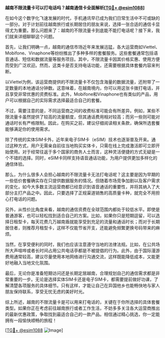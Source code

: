 **越南不限流量卡可以打电话吗？越南通信卡全面解析[[TG💪+ @esim1088](https://t.me/s/esim1088)]**

在如今这个数字化飞速发展的时代，手机通讯早已成为我们日常生活中不可或缺的一部分。对于计划前往越南旅行或长期居住的朋友来说，选择一张合适的通信卡显得尤为重要。那么问题来了：越南的不限流量卡到底能不能打电话呢？接下来，我们就来详细聊聊这个问题。

首先，让我们明确一点，越南的通信市场近年来发展迅猛，各大运营商如Viettel、Mobifone、Vinaphone等纷纷推出了多种多样的套餐服务。这些套餐通常包括语音通话、短信和数据流量等服务项目。其中，不限流量卡因其价格实惠、使用方便而受到广泛欢迎。然而，这类卡是否支持电话功能，还需要根据具体套餐内容来判断。

以Viettel为例，该运营商提供的不限流量卡不仅包含海量的数据流量，还附带了一定数量的本地通话分钟数。这意味着，在越南境内，你可以用这张卡拨打电话，并且享受非常优惠的资费标准。此外，Mobifone和Vinaphone也有类似的产品，用户可以根据自己的实际需求选择最适合自己的套餐。

不过，需要注意的是，不同运营商之间的收费标准可能会有所差异。例如，某些不限流量卡虽然提供了较高的流量额度，但其通话费用相对较高；而另一些则可能对通话时长有严格限制。因此，在购买之前，建议仔细阅读相关条款，确保所选套餐能够满足你的使用需求。

除了传统的实体SIM卡外，近年来电子SIM卡（eSIM）技术也逐渐普及开来。通过这种方式，用户无需亲自前往当地购买实体卡，只需在线上完成激活即可立即开始使用。对于经常往返于多个国家的商务人士而言，这种灵活便捷的方式无疑是一个不错的选择。同时，eSIM卡同样支持语音通话功能，为用户提供更加多样化的通信体验。

那么，为什么很多人会担心越南的不限流量卡无法打电话呢？这主要是因为早期的一些低价套餐确实存在只提供数据服务的情况。但随着市场竞争加剧以及客户需求的变化，如今大多数主流运营商都已经意识到语音通话的重要性，并将其纳入了大部分主打产品之中。因此，只要选择了正规渠道销售的高质量卡种，就完全不用担心打电话的问题。

另外，从性价比角度来看，越南的通信资费在全球范围内都处于较低水平。即使是普通游客，也可以轻松找到适合自己的方案。比如，如果你只是短期逗留，可以选择日租型卡，每天花费几万越南盾就能享受到充足的流量和通话时长；而对于长期居住者，则推荐月租型卡，这样不仅能节省开支，还能避免频繁更换号码带来的麻烦。

当然，在享受便利的同时，我们也应该注意遵守当地的法律法规。比如，在公共场所大声喧哗或者长时间占用公共电话亭都是不被提倡的行为。此外，由于国际漫游费用通常较高，建议尽量使用本地网络进行沟通交流，这样既能降低成本，又能更好地融入当地文化氛围。

最后，无论你是准备短期访问还是长期定居越南，合理规划自己的通信需求都是非常重要的一步。无论是选择实体SIM卡还是电子SIM卡，都需要提前做好功课，了解清楚各项服务的具体细节。只有这样，才能让自己在异国他乡也能畅快地与家人朋友保持联系，享受无忧无虑的美好时光。

综上所述，越南的不限流量卡是可以用来打电话的，关键在于你所选择的具体套餐类型。如果你正在考虑前往越南旅行或者工作生活，不妨多多关注各大运营商推出的最新优惠政策，争取找到最适合自己的一款产品。相信通过精心挑选，你一定能拥有一段愉快顺畅的旅程！

[[TG💪+ @esim1088](https://t.me/s/esim1088) ![Image](https://i.postimg.cc/4NQfJmqS/Snipaste-2025-05-13-00-14-12.png)]